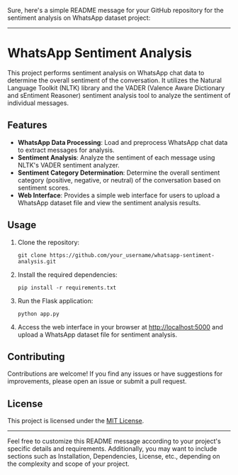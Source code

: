 Sure, here's a simple README message for your GitHub repository for the sentiment analysis on WhatsApp dataset project:

---

# WhatsApp Sentiment Analysis

This project performs sentiment analysis on WhatsApp chat data to determine the overall sentiment of the conversation. It utilizes the Natural Language Toolkit (NLTK) library and the VADER (Valence Aware Dictionary and sEntiment Reasoner) sentiment analysis tool to analyze the sentiment of individual messages.

## Features

- **WhatsApp Data Processing**: Load and preprocess WhatsApp chat data to extract messages for analysis.
- **Sentiment Analysis**: Analyze the sentiment of each message using NLTK's VADER sentiment analyzer.
- **Sentiment Category Determination**: Determine the overall sentiment category (positive, negative, or neutral) of the conversation based on sentiment scores.
- **Web Interface**: Provides a simple web interface for users to upload a WhatsApp dataset file and view the sentiment analysis results.

## Usage

1. Clone the repository:

   ```
   git clone https://github.com/your_username/whatsapp-sentiment-analysis.git
   ```

2. Install the required dependencies:

   ```
   pip install -r requirements.txt
   ```

3. Run the Flask application:

   ```
   python app.py
   ```

4. Access the web interface in your browser at [http://localhost:5000](http://localhost:5000) and upload a WhatsApp dataset file for sentiment analysis.

## Contributing

Contributions are welcome! If you find any issues or have suggestions for improvements, please open an issue or submit a pull request.

## License

This project is licensed under the [MIT License](LICENSE).

---

Feel free to customize this README message according to your project's specific details and requirements. Additionally, you may want to include sections such as Installation, Dependencies, License, etc., depending on the complexity and scope of your project.
